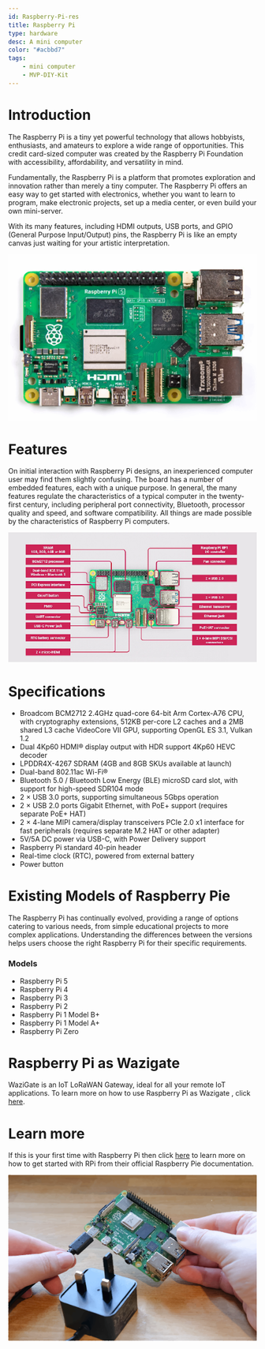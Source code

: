 ```yaml
---
id: Raspberry-Pi-res
title: Raspberry Pi
type: hardware
desc: A mini computer
color: "#acbbd7"
tags:
    - mini computer
    - MVP-DIY-Kit
---
```


# Introduction

The Raspberry Pi is a tiny yet powerful technology that allows hobbyists, enthusiasts, and amateurs to explore a wide range of opportunities. This credit card-sized computer was created by the Raspberry Pi Foundation with accessibility, affordability, and versatility in mind.

Fundamentally, the Raspberry Pi is a platform that promotes exploration and innovation rather than merely a tiny computer. The Raspberry Pi offers an easy way to get started with electronics, whether you want to learn to program, make electronic projects, set up a media center, or even build your own mini-server.

With its many features, including HDMI outputs, USB ports, and GPIO (General Purpose Input/Output) pins, the Raspberry Pi is like an empty canvas just waiting for your artistic interpretation. 


![alt text](img/Raspberry-Pi-5.png)


# Features 

On initial interaction with Raspberry Pi designs, an inexperienced computer user may find them slightly confusing. The board has a number of embedded features, each with a unique purpose. In general, the many features regulate the characteristics of a typical computer in the twenty-first century, including peripheral port connectivity, Bluetooth, processor quality and speed, and software compatibility. All things are made possible by the characteristics of Raspberry Pi computers.

![alt text](img/Features_of_RPi.png)

# Specifications

- Broadcom BCM2712 2.4GHz quad-core 64-bit Arm Cortex-A76 CPU, with cryptography extensions, 512KB per-core L2 caches and a 2MB shared L3 cache
VideoCore VII GPU, supporting OpenGL ES 3.1, Vulkan 1.2
- Dual 4Kp60 HDMI® display output with HDR support
4Kp60 HEVC decoder
- LPDDR4X-4267 SDRAM (4GB and 8GB SKUs available at launch)
- Dual-band 802.11ac Wi-Fi®
- Bluetooth 5.0 / Bluetooth Low Energy (BLE)
microSD card slot, with support for high-speed SDR104 mode
- 2 × USB 3.0 ports, supporting simultaneous 5Gbps operation
- 2 × USB 2.0 ports
Gigabit Ethernet, with PoE+ support (requires separate PoE+ HAT)
- 2 × 4-lane MIPI camera/display transceivers
PCIe 2.0 x1 interface for fast peripherals (requires separate M.2 HAT or other adapter)
- 5V/5A DC power via USB-C, with Power Delivery support
- Raspberry Pi standard 40-pin header
- Real-time clock (RTC), powered from external battery
- Power button

# Existing Models of Raspberry Pie

The Raspberry Pi has continually evolved, providing a range of options catering to various needs, from simple educational projects to more complex applications. Understanding the differences between the versions helps users choose the right Raspberry Pi for their specific requirements.

### Models
- Raspberry Pi 5
- Raspberry Pi 4
- Raspberry Pi 3
- Raspberry Pi 2
- Raspberry Pi 1 Model B+
- Raspberry Pi 1 Model A+
- Raspberry Pi Zero

# Raspberry Pi as Wazigate
WaziGate is an IoT LoRaWAN Gateway, ideal for all your remote IoT applications. To learn more on how to use Raspberry Pi as Wazigate , click [here](https://lab.waziup.io/resources/waziup/wazigate).

# Learn more
If this is your first time with Raspberry Pi then click [here](https://www.raspberrypi.com/documentation/computers/getting-started.html) to learn more on how to get started with RPi from their official Raspberry Pie documentation.

![alt text](img/Getting_started_with_RPi.png)